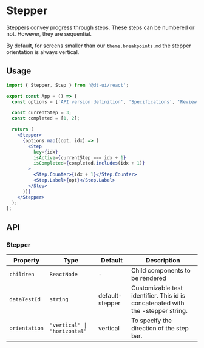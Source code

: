 # Stepper

Steppers convey progress through steps. These steps can be numbered or not. However, they are sequential.

By default, for screens smaller than our `theme.breakpoints.md` the stepper orientation is always vertical.

## Usage

```jsx
import { Stepper, Step } from '@dt-ui/react';

export const App = () => {
  const options = ['API version definition', 'Specifications', 'Review'];

  const currentStep = 3;
  const completed = [1, 2];

  return (
    <Stepper>
      {options.map((opt, idx) => (
        <Step
          key={idx}
          isActive={currentStep === idx + 1}
          isCompleted={completed.includes(idx + 1)}
        >
          <Step.Counter>{idx + 1}</Step.Counter>
          <Step.Label>{opt}</Step.Label>
        </Step>
      ))}
    </Stepper>
  );
};
```

## API

### Stepper

| Property      | Type                         | Default         | Description                                                                     |
| ------------- | ---------------------------- | --------------- | ------------------------------------------------------------------------------- |
| `children`    | `ReactNode`                  | -               | Child components to be rendered                                                 |
| `dataTestId`  | `string`                     | default-stepper | Customizable test identifier. This id is concatenated with the -stepper string. |
| `orientation` | `"vertical" \| "horizontal"` | vertical        | To specify the direction of the step bar.                                       |
